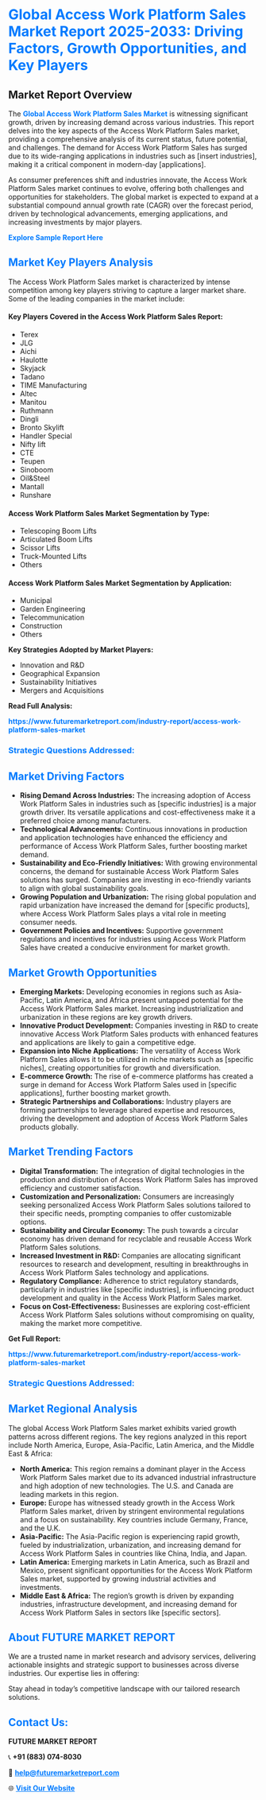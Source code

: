 <h1 style="color: #007BFF;">Global Access Work Platform Sales Market Report 2025-2033: Driving Factors, Growth Opportunities, and Key Players</h1>

<section id="overview">
<h2>Market Report Overview</h2>
<p>The <a href="https://www.futuremarketreport.com/industry-report/access-work-platform-sales-market" style="color: #007BFF; text-decoration: none;"><strong>Global Access Work Platform Sales Market</strong></a> is witnessing significant growth, driven by increasing demand across various industries. This report delves into the key aspects of the Access Work Platform Sales market, providing a comprehensive analysis of its current status, future potential, and challenges. The demand for Access Work Platform Sales has surged due to its wide-ranging applications in industries such as [insert industries], making it a critical component in modern-day [applications].</p>
<p>As consumer preferences shift and industries innovate, the Access Work Platform Sales market continues to evolve, offering both challenges and opportunities for stakeholders. The global market is expected to expand at a substantial compound annual growth rate (CAGR) over the forecast period, driven by technological advancements, emerging applications, and increasing investments by major players.</p>
</section>

<section id="overview">
<p><a href="https://www.futuremarketreport.com/request-sample/reportId=108661" style="color: #007BFF; text-decoration: none;"><strong>Explore Sample Report Here</strong></a></p>
</section>

<section id="key-players">
<h2 style="color: #007BFF;">Market Key Players Analysis</h2>
<p>The Access Work Platform Sales market is characterized by intense competition among key players striving to capture a larger market share. Some of the leading companies in the market include:</p>
<h4>Key Players Covered in the Access Work Platform Sales Report:</h4>
<ul><li>Terex</li><li>JLG</li><li>Aichi</li><li>Haulotte</li><li>Skyjack</li><li>Tadano</li><li>TIME Manufacturing</li><li>Altec</li><li>Manitou</li><li>Ruthmann</li><li>Dingli</li><li>Bronto Skylift</li><li>Handler Special</li><li>Nifty lift</li><li>CTE</li><li>Teupen</li><li>Sinoboom</li><li>Oil&amp;Steel</li><li>Mantall</li><li>Runshare</li></ul>
<h4>Access Work Platform Sales Market Segmentation by Type:</h4>
<ul><li>Telescoping Boom Lifts</li><li>Articulated Boom Lifts</li><li>Scissor Lifts</li><li>Truck-Mounted Lifts</li><li>Others</li></ul>

<h4>Access Work Platform Sales Market Segmentation by Application:</h4>
<ul><li>Municipal</li><li>Garden Engineering</li><li>Telecommunication</li><li>Construction</li><li>Others</li></ul>
<p><strong>Key Strategies Adopted by Market Players:</strong></p>
<ul>
<li>Innovation and R&D</li>
<li>Geographical Expansion</li>
<li>Sustainability Initiatives</li>
<li>Mergers and Acquisitions</li>
</ul>
</section>

<section>
<p><strong>Read Full Analysis: </strong></p><a href="https://www.futuremarketreport.com/industry-report/access-work-platform-sales-market" style="color: #007BFF; text-decoration: none;"><strong>https://www.futuremarketreport.com/industry-report/access-work-platform-sales-market</strong></a>
<h3 style="color: #007BFF;">Strategic Questions Addressed:</h3>
</section>

<section id="driving-factors">
<h2 style="color: #007BFF;">Market Driving Factors</h2>
<ul>
<li><strong>Rising Demand Across Industries:</strong> The increasing adoption of Access Work Platform Sales in industries such as [specific industries] is a major growth driver. Its versatile applications and cost-effectiveness make it a preferred choice among manufacturers.</li>
<li><strong>Technological Advancements:</strong> Continuous innovations in production and application technologies have enhanced the efficiency and performance of Access Work Platform Sales, further boosting market demand.</li>
<li><strong>Sustainability and Eco-Friendly Initiatives:</strong> With growing environmental concerns, the demand for sustainable Access Work Platform Sales solutions has surged. Companies are investing in eco-friendly variants to align with global sustainability goals.</li>
<li><strong>Growing Population and Urbanization:</strong> The rising global population and rapid urbanization have increased the demand for [specific products], where Access Work Platform Sales plays a vital role in meeting consumer needs.</li>
<li><strong>Government Policies and Incentives:</strong> Supportive government regulations and incentives for industries using Access Work Platform Sales have created a conducive environment for market growth.</li>
</ul>
</section>

<section id="growth-opportunities">
<h2 style="color: #007BFF;">Market Growth Opportunities</h2>
<ul>
<li><strong>Emerging Markets:</strong> Developing economies in regions such as Asia-Pacific, Latin America, and Africa present untapped potential for the Access Work Platform Sales market. Increasing industrialization and urbanization in these regions are key growth drivers.</li>
<li><strong>Innovative Product Development:</strong> Companies investing in R&D to create innovative Access Work Platform Sales products with enhanced features and applications are likely to gain a competitive edge.</li>
<li><strong>Expansion into Niche Applications:</strong> The versatility of Access Work Platform Sales allows it to be utilized in niche markets such as [specific niches], creating opportunities for growth and diversification.</li>
<li><strong>E-commerce Growth:</strong> The rise of e-commerce platforms has created a surge in demand for Access Work Platform Sales used in [specific applications], further boosting market growth.</li>
<li><strong>Strategic Partnerships and Collaborations:</strong> Industry players are forming partnerships to leverage shared expertise and resources, driving the development and adoption of Access Work Platform Sales products globally.</li>
</ul>
</section>

<section id="trending-factors">
<h2 style="color: #007BFF;">Market Trending Factors</h2>
<ul>
<li><strong>Digital Transformation:</strong> The integration of digital technologies in the production and distribution of Access Work Platform Sales has improved efficiency and customer satisfaction.</li>
<li><strong>Customization and Personalization:</strong> Consumers are increasingly seeking personalized Access Work Platform Sales solutions tailored to their specific needs, prompting companies to offer customizable options.</li>
<li><strong>Sustainability and Circular Economy:</strong> The push towards a circular economy has driven demand for recyclable and reusable Access Work Platform Sales solutions.</li>
<li><strong>Increased Investment in R&D:</strong> Companies are allocating significant resources to research and development, resulting in breakthroughs in Access Work Platform Sales technology and applications.</li>
<li><strong>Regulatory Compliance:</strong> Adherence to strict regulatory standards, particularly in industries like [specific industries], is influencing product development and quality in the Access Work Platform Sales market.</li>
<li><strong>Focus on Cost-Effectiveness:</strong> Businesses are exploring cost-efficient Access Work Platform Sales solutions without compromising on quality, making the market more competitive.</li>
</ul>
</section>

<section>
<p><strong>Get Full Report: </strong></p><a href="https://www.futuremarketreport.com/industry-report/access-work-platform-sales-market" style="color: #007BFF; text-decoration: none;"><strong>https://www.futuremarketreport.com/industry-report/access-work-platform-sales-market</strong></a>
<h3 style="color: #007BFF;">Strategic Questions Addressed:</h3>
</section>


<section id="regional-analysis">
<h2 style="color: #007BFF;">Market Regional Analysis</h2>
<p>The global Access Work Platform Sales market exhibits varied growth patterns across different regions. The key regions analyzed in this report include North America, Europe, Asia-Pacific, Latin America, and the Middle East & Africa:</p>
<ul>
<li><strong>North America:</strong> This region remains a dominant player in the Access Work Platform Sales market due to its advanced industrial infrastructure and high adoption of new technologies. The U.S. and Canada are leading markets in this region.</li>
<li><strong>Europe:</strong> Europe has witnessed steady growth in the Access Work Platform Sales market, driven by stringent environmental regulations and a focus on sustainability. Key countries include Germany, France, and the U.K.</li>
<li><strong>Asia-Pacific:</strong> The Asia-Pacific region is experiencing rapid growth, fueled by industrialization, urbanization, and increasing demand for Access Work Platform Sales in countries like China, India, and Japan.</li>
<li><strong>Latin America:</strong> Emerging markets in Latin America, such as Brazil and Mexico, present significant opportunities for the Access Work Platform Sales market, supported by growing industrial activities and investments.</li>
<li><strong>Middle East & Africa:</strong> The region’s growth is driven by expanding industries, infrastructure development, and increasing demand for Access Work Platform Sales in sectors like [specific sectors].</li>
</ul>
</section>

<footer>
<h2 style="color: #007BFF;">About FUTURE MARKET REPORT</h2>
<p>We are a trusted name in market research and advisory services, delivering actionable insights and strategic support to businesses across diverse industries. Our expertise lies in offering:</p>

<p>Stay ahead in today’s competitive landscape with our tailored research solutions.</p>

<h2 style="color: #007BFF;">Contact Us:</h2>
<p><strong>FUTURE MARKET REPORT</strong></p>
<p>📞 <strong>+91 (883) 074-8030</strong></p>
<p>📧 <strong><a href="mailto:help@futuremarketreport.com" style="color: #007BFF;">help@futuremarketreport.com</a></strong></p>
<p>🌐 <strong><a href="https://www.futuremarketreport.com/" style="color: #007BFF;">Visit Our Website</a></strong></p>
</footer>